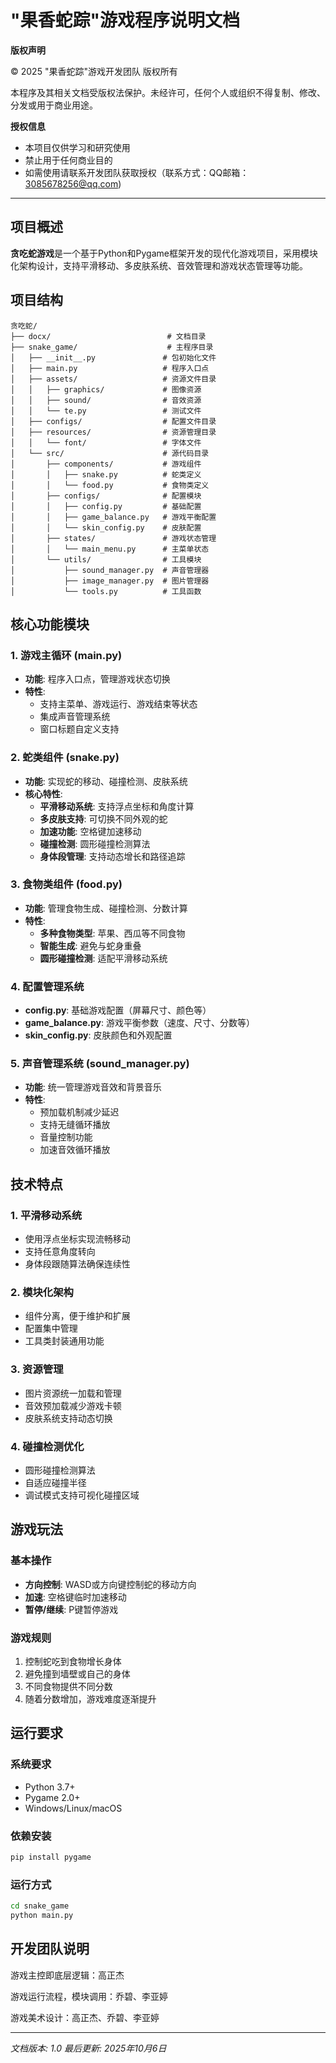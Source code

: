 # "果香蛇踪"游戏程序说明文档

**版权声明**

© 2025 "果香蛇踪"游戏开发团队 版权所有

本程序及其相关文档受版权法保护。未经许可，任何个人或组织不得复制、修改、分发或用于商业用途。

**授权信息**

- 本项目仅供学习和研究使用
- 禁止用于任何商业目的
- 如需使用请联系开发团队获取授权（联系方式：QQ邮箱：3085678256@qq.com)

---

## 项目概述

**贪吃蛇游戏**是一个基于Python和Pygame框架开发的现代化游戏项目，采用模块化架构设计，支持平滑移动、多皮肤系统、音效管理和游戏状态管理等功能。

## 项目结构

```
贪吃蛇/
├── docx/                          # 文档目录
├── snake_game/                    # 主程序目录
│   ├── __init__.py               # 包初始化文件
│   ├── main.py                   # 程序入口点
│   ├── assets/                   # 资源文件目录
│   │   ├── graphics/             # 图像资源
│   │   ├── sound/                # 音效资源
│   │   └── te.py                 # 测试文件
│   ├── configs/                  # 配置文件目录
│   ├── resources/                # 资源管理目录
│   │   └── font/                 # 字体文件
│   └── src/                      # 源代码目录
│       ├── components/           # 游戏组件
│       │   ├── snake.py          # 蛇类定义
│       │   └── food.py           # 食物类定义
│       ├── configs/              # 配置模块
│       │   ├── config.py         # 基础配置
│       │   ├── game_balance.py   # 游戏平衡配置
│       │   └── skin_config.py    # 皮肤配置
│       ├── states/               # 游戏状态管理
│       │   └── main_menu.py      # 主菜单状态
│       └── utils/                # 工具模块
│           ├── sound_manager.py  # 声音管理器
│           ├── image_manager.py  # 图片管理器
│           └── tools.py          # 工具函数
```

## 核心功能模块

### 1. 游戏主循环 (main.py)

- **功能**: 程序入口点，管理游戏状态切换
- **特性**: 
  - 支持主菜单、游戏运行、游戏结束等状态
  - 集成声音管理系统
  - 窗口标题自定义支持

### 2. 蛇类组件 (snake.py)

- **功能**: 实现蛇的移动、碰撞检测、皮肤系统
- **核心特性**:
  - **平滑移动系统**: 支持浮点坐标和角度计算
  - **多皮肤支持**: 可切换不同外观的蛇
  - **加速功能**: 空格键加速移动
  - **碰撞检测**: 圆形碰撞检测算法
  - **身体段管理**: 支持动态增长和路径追踪

### 3. 食物类组件 (food.py)

- **功能**: 管理食物生成、碰撞检测、分数计算
- **特性**:
  - **多种食物类型**: 苹果、西瓜等不同食物
  - **智能生成**: 避免与蛇身重叠
  - **圆形碰撞检测**: 适配平滑移动系统

### 4. 配置管理系统

- **config.py**: 基础游戏配置（屏幕尺寸、颜色等）
- **game_balance.py**: 游戏平衡参数（速度、尺寸、分数等）
- **skin_config.py**: 皮肤颜色和外观配置

### 5. 声音管理系统 (sound_manager.py)

- **功能**: 统一管理游戏音效和背景音乐
- **特性**:
  - 预加载机制减少延迟
  - 支持无缝循环播放
  - 音量控制功能
  - 加速音效循环播放

## 技术特点

### 1. 平滑移动系统

- 使用浮点坐标实现流畅移动
- 支持任意角度转向
- 身体段跟随算法确保连续性

### 2. 模块化架构

- 组件分离，便于维护和扩展
- 配置集中管理
- 工具类封装通用功能

### 3. 资源管理

- 图片资源统一加载和管理
- 音效预加载减少游戏卡顿
- 皮肤系统支持动态切换

### 4. 碰撞检测优化

- 圆形碰撞检测算法
- 自适应碰撞半径
- 调试模式支持可视化碰撞区域

## 游戏玩法

### 基本操作

- **方向控制**: WASD或方向键控制蛇的移动方向
- **加速**: 空格键临时加速移动
- **暂停/继续**: P键暂停游戏

### 游戏规则

1. 控制蛇吃到食物增长身体
2. 避免撞到墙壁或自己的身体
3. 不同食物提供不同分数
4. 随着分数增加，游戏难度逐渐提升

## 运行要求

### 系统要求

- Python 3.7+
- Pygame 2.0+
- Windows/Linux/macOS

### 依赖安装

```bash
pip install pygame
```

### 运行方式

```bash
cd snake_game
python main.py
```

## 开发团队说明

游戏主控即底层逻辑：高正杰

游戏运行流程，模块调用：乔碧、李亚婷

游戏美术设计：高正杰、乔碧、李亚婷

---

*文档版本: 1.0*
*最后更新: 2025年10月6日*